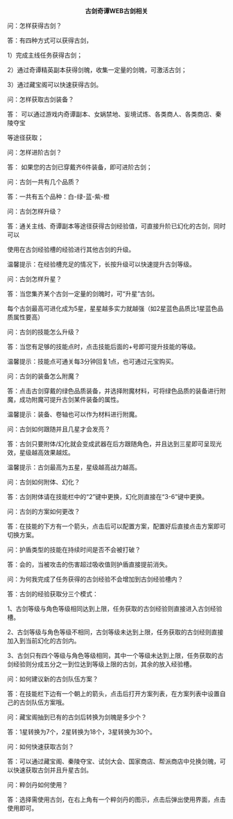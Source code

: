 <p style="TEXT-ALIGN: center"><b>古剑奇谭WEB古剑相关</b></p> 

<p>问：怎样获得古剑？</p>
<p>答：有四种方式可以获得古剑，</p>
<p>1）完成主线任务获得古剑；</p>
<p>2）通过奇谭精英副本获得剑魄，收集一定量的剑魄，可激活古剑；</p>
<p>3）通过藏宝阁可以快速获得古剑。</p>
<p>问：怎样获取古剑装备？</p>
<p>答： 可以通过游戏内奇谭副本、女娲禁地、妄境试炼、各类商人、各类商店、秦陵夺宝<p>等途径获取；</p>
<p>问：怎样进阶古剑？</p>
<p>答： 如果您的古剑已穿戴齐6件装备，即可进阶古剑；</p>
<p>问：古剑一共有几个品质？</p>
<p>答：一共有五个品种：白-绿-蓝-紫-橙</p>
<p>问：古剑怎样升级？</p>
<p>答：通关主线、奇谭副本等途径获得古剑经验值，可直接升阶已幻化的古剑，同时可以<p>使用在古剑经验槽的经验进行其他古剑的升级。</p>
<p>温馨提示：在经验槽充足的情况下，长按升级可以快速提升古剑等级。</p>
<p>问：古剑怎样升星？</p>
<p>答：当您集齐某个古剑一定量的剑魄时，可“升星”古剑。</p>
<p>每个古剑最高可进化成为5星，星星越多实力就越强（如2星蓝色品质比1星蓝色品质属性要高）</p>
<p>问：古剑的技能怎么升级？</p>
<p>答：当您有足够的技能点时，点击技能后面的+号即可提升技能的等级。</p>
<p>温馨提示：技能点可通关每3分钟回复1点，也可通过元宝购买。</p>
<p>问：古剑的装备怎么附魔？</p>
<p>答：点击古剑穿戴的绿色品质装备，并选择附魔材料，可将绿色品质的装备进行附魔，成功附魔可提升古剑某件装备的属性。</p>
<p>温馨提示：装备、卷轴也可以作为材料进行附魔。</p>
<p>问：古剑如何跟随并且几星才会发亮？</p>
<p>答：古剑只要附体/幻化就会变成武器在后方跟随角色，并且达到三星即可呈现光效，星级越高效果越炫。</p>
<p>温馨提示：古剑最高为五星，星级越高战力越高。</p>
<p>问：古剑如何附体、幻化？</p>
<p>答：古剑附体请在技能栏中的“2”键中更换，幻化则直接在“3-6”键中更换。</p>
<p>问：古剑的方案如何更改？</p>
<p>答：在技能的下方有一个箭头，点击后可以配置方案，配置好后直接点击方案即可切换方案。</p>
<p>问：护盾类型的技能在持续时间是否不会被打破？</p>
<p>答：会的，当被攻击的伤害超过吸收值则护盾直接提前消失。</p>
<p>问：为何我完成了任务获得的古剑经验不会增加到古剑经验槽内？</p>
<p>答：古剑的经验获取分三个模式：</p>
<p>1、古剑等级与角色等级相同达到上限，任务获取的古剑经验则直接进入古剑经验槽。</p>
<p>2、古剑等级与角色等级不相同，古剑等级未达到上限，任务获取的古剑经则直接加入到当前幻化的古剑内。</p>
<p>3、古剑只有四个等级与角色等级相同，其中一个等级未达到上限，任务获取的古剑经验则分成五分之一到位达到等级上限的古剑，其余的放入经验槽。</p>
<p>问：如何建议新的古剑队伍方案？</p>
<p>答：在技能栏下边有一个朝上的箭头，点击后打开方案列表，在方案列表中设置自己的古剑队伍方案哦。</p>
<p>问：藏宝阁抽到已有的古剑后转换为剑魄是多少个？</p>
<p>答：1星转换为7个，2星转换为18个，3星转换为30个。</p>
<p>问：如何快速获取古剑？</p>
<p>答：可以通过藏宝阁、秦陵夺宝、试剑大会、国家商店、帮派商店中兑换剑魄，可以快速获取古剑并且升星古剑。</p>
<p>问：粹剑丹如何使用？</p>
<p>答：选择需使用古剑，在右上角有一个粹剑丹的图示，点击后弹出使用界面，点击使用即可。</p>
